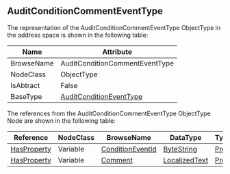 <!-- objecttype -->
## AuditConditionCommentEventType

The representation of the AuditConditionCommentEventType ObjectType in the address space is shown in the following table:  

|Name|Attribute|
|---|---|
|BrowseName|AuditConditionCommentEventType|
|NodeClass|ObjectType|
|IsAbtract|False|
|BaseType|[AuditConditionEventType](../../../Part9/ObjectTypes/AuditConditionEventType/readme.md)|

The references from the AuditConditionCommentEventType ObjectType Node are shown in the following table:  

|Reference|NodeClass|BrowseName|DataType|TypeDefinition|ModellingRule|
|---|---|---|---|---|---|
|[HasProperty](../../../Part3/ReferenceTypes/HasProperty/readme.md)|Variable|[ConditionEventId](#ConditionEventId)|[ByteString](../../../Part3/DataTypes/ByteString/readme.md)|[PropertyType](../../Part5/VariableTypes/PropertyType/readme.md)|[Mandatory](../../Objects/Mandatory/readme.md)|
|[HasProperty](../../../Part3/ReferenceTypes/HasProperty/readme.md)|Variable|[Comment](#Comment)|[LocalizedText](../../../Part3/DataTypes/LocalizedText/readme.md)|[PropertyType](../../Part5/VariableTypes/PropertyType/readme.md)|[Mandatory](../../Objects/Mandatory/readme.md)|


